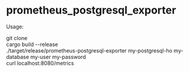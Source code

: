 # prometheus_postgresql_exporter
Usage:

git clone      
cargo build --release   
./target/release/prometheus-postgresql-exporter my-postgresql-ho my-database my-user my-password   
curl localhost:8080/metrics   